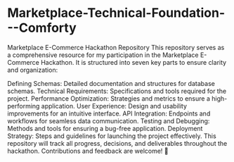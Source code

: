 # Marketplace-Technical-Foundation---Comforty

Marketplace E-Commerce Hackathon Repository
This repository serves as a comprehensive resource for my participation in the Marketplace E-Commerce Hackathon. It is structured into seven key parts to ensure clarity and organization:

Defining Schemas: Detailed documentation and structures for database schemas.
Technical Requirements: Specifications and tools required for the project.
Performance Optimization: Strategies and metrics to ensure a high-performing application.
User Experience: Design and usability improvements for an intuitive interface.
API Integration: Endpoints and workflows for seamless data communication.
Testing and Debugging: Methods and tools for ensuring a bug-free application.
Deployment Strategy: Steps and guidelines for launching the project effectively.
This repository will track all progress, decisions, and deliverables throughout the hackathon. Contributions and feedback are welcome! 🚀
